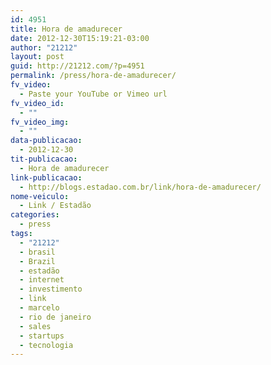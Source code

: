 ```yaml
---
id: 4951
title: Hora de amadurecer
date: 2012-12-30T15:19:21-03:00
author: "21212"
layout: post
guid: http://21212.com/?p=4951
permalink: /press/hora-de-amadurecer/
fv_video:
  - Paste your YouTube or Vimeo url
fv_video_id:
  - ""
fv_video_img:
  - ""
data-publicacao:
  - 2012-12-30
tit-publicacao:
  - Hora de amadurecer
link-publicacao:
  - http://blogs.estadao.com.br/link/hora-de-amadurecer/
nome-veiculo:
  - Link / Estadão
categories:
  - press
tags:
  - "21212"
  - brasil
  - Brazil
  - estadão
  - internet
  - investimento
  - link
  - marcelo
  - rio de janeiro
  - sales
  - startups
  - tecnologia
---
```

